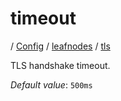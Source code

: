 # timeout

/ [Config](../../../index.md) / [leafnodes](../../index.md) / [tls](../index.md) 

TLS handshake timeout.

*Default value*: `500ms`
